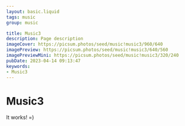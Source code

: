 ```yaml
---
layout: basic.liquid
tags: music
group: music

title: Music3
description: Page description
imageCover: https://picsum.photos/seed/music!music3/960/640
imagePreview: https://picsum.photos/seed/music!music3/640/560
imagePreviewMini: https://picsum.photos/seed/music!music3/320/240
pubDate: 2023-04-14 09:13:47
keywords:
- Music3
---
```


# Music3

It works! =)
